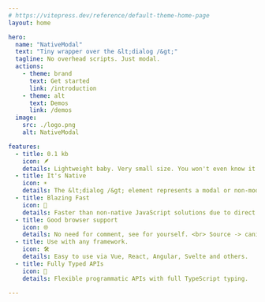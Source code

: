 ```yaml
---
# https://vitepress.dev/reference/default-theme-home-page
layout: home

hero:
  name: "NativeModal"
  text: "Tiny wrapper over the &lt;dialog /&gt;"
  tagline: No overhead scripts. Just modal.
  actions:
    - theme: brand
      text: Get started
      link: /introduction
    - theme: alt
      text: Demos
      link: /demos
  image:
    src: ./logo.png
    alt: NativeModal

features:
  - title: 0.1 kb
    icon: 🪶
    details: Lightweight baby. Very small size. You won't even know it's installed.
  - title: It's Native
    icon: ☀️
    details: The &lt;dialog /&gt; element represents a modal or non-modal dialog box.
  - title: Blazing Fast
    icon: 🚀️
    details: Faster than non-native JavaScript solutions due to direct browser support.
  - title: Good browser support
    icon: 🌐
    details: No need for comment, see for yourself. <br> Source -> caniuse
  - title: Use with any framework.
    icon: 🛠️
    details: Easy to use via Vue, React, Angular, Svelte and others.
  - title: Fully Typed APIs
    icon: 🔑
    details: Flexible programmatic APIs with full TypeScript typing.

---
```

